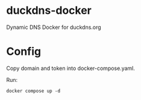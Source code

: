 # duckdns-docker
Dynamic DNS Docker for duckdns.org

# Config
Copy domain and token into docker-compose.yaml.

Run:
```console
docker compose up -d
```
